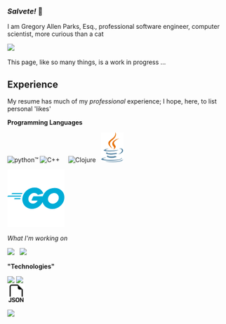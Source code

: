 ### *Salvete!* 👋

I am Gregory Allen Parks, Esq., professional software engineer, computer scientist,
more curious than a cat

<img src="https://www.mensa.org/storage/2024/01/mensa_logoW.webp"/>


This page, like so many things, is a work in progress &hellip;

<!-- some of the ideas here, and "template" shamelessly borrowed from https://github.com/BEPb/BEPb#readme -->

## Experience

My resume has much of my *professional* experience; I hope, here, to list personal 'likes'

**Programming Languages**

<img width="200"
    src="https://www.python.org/static/img/python-logo.png"
    alt="python™"/>  <img width="50" style="margin-bottom:-50px"
      src="https://seeklogo.com/images/C/c-logo-1B1817C041-seeklogo.com.png"
      alt="C++"/> &nbsp; &nbsp;  <img width="60"
      src="https://clojure.org/images/clojure-logo-120b.png" alt="Clojure"/>  &nbsp; <img width="50"
      src="Images/java-seeklogo.com.svg" alt="Java"/>
<!--
   - this didn't work, either way ...
   -   <div style="background:#007d9c;"> <img src="https://go.dev/images/go-logo-white.svg"/> </div>
   - &ndash; OR &ndash;
  -->  <img width="130px" src="Images/golang_logo_icon_171073.png"/>


*What I'm working on*

<img width="200px" src="https://upload.wikimedia.org/wikipedia/commons/d/d9/Node.js_logo.svg"/> &nbsp; <img src="https://foundation.rust-lang.org/img/rust-logo-blk.svg"/>

**"Technologies"**

<img height="100" src="https://upload.wikimedia.org/wikipedia/commons/thumb/6/61/HTML5_logo_and_wordmark.svg/800px-HTML5_logo_and_wordmark.svg.png"/> <img height="100px" src="https://seeklogo.com/images/C/css3-logo-F1923C8D0E-seeklogo.com.png"/> <br>
<img width="40" src="Images/bootstrap-filetype-json.svg"/>

<img width="250" src="https://www.pega.com/themes/custom/pegawww_theme/images/pega-logo.svg"/>

<!--
**GParks/GParks** is a ✨ _special_ ✨ repository because its `README.md` (this file) appears on your GitHub profile.

Here are some ideas to get you started:

- 🔭 I’m currently working on ...
- 🌱 I’m currently learning ...
- 👯 I’m looking to collaborate on ...
- 🤔 I’m looking for help with ...
- 💬 Ask me about ...
- 📫 How to reach me: ...
- 😄 Pronouns: ...
- ⚡ Fun fact: ...
-->
